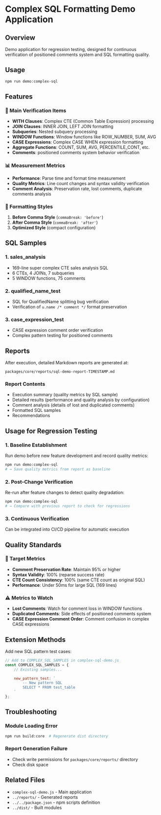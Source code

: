 # Complex SQL Formatting Demo Application

## Overview

Demo application for regression testing, designed for continuous verification of positioned comments system and SQL formatting quality.

## Usage

```bash
npm run demo:complex-sql
```

## Features

### 🎯 Main Verification Items

- **WITH Clauses**: Complex CTE (Common Table Expression) processing
- **JOIN Clauses**: INNER JOIN, LEFT JOIN formatting
- **Subqueries**: Nested subquery processing
- **WINDOW Functions**: Window functions like ROW_NUMBER, SUM, AVG
- **CASE Expressions**: Complex CASE WHEN expression formatting
- **Aggregate Functions**: COUNT, SUM, AVG, PERCENTILE_CONT, etc.
- **Comments**: positioned comments system behavior verification

### 📊 Measurement Metrics

- **Performance**: Parse time and format time measurement
- **Quality Metrics**: Line count changes and syntax validity verification
- **Comment Analysis**: Preservation rate, lost comments, duplicate comments analysis

### 🔧 Formatting Styles

1. **Before Comma Style** (`commaBreak: 'before'`)
2. **After Comma Style** (`commaBreak: 'after'`)
3. **Optimized Style** (compact configuration)

## SQL Samples

### 1. sales_analysis
- 169-line super complex CTE sales analysis SQL
- 6 CTEs, 4 JOINs, 7 subqueries
- 5 WINDOW functions, 75 comments

### 2. qualified_name_test
- SQL for QualifiedName splitting bug verification
- Verification of `u.name /* comment */` format preservation

### 3. case_expression_test
- CASE expression comment order verification
- Complex pattern testing for positioned comments

## Reports

After execution, detailed Markdown reports are generated at:
```
packages/core/reports/sql-demo-report-TIMESTAMP.md
```

### Report Contents

- Execution summary (quality metrics by SQL sample)
- Detailed results (performance and quality analysis by configuration)
- Comment analysis (details of lost and duplicated comments)
- Formatted SQL samples
- Recommendations

## Usage for Regression Testing

### 1. Baseline Establishment
Run demo before new feature development and record quality metrics:
```bash
npm run demo:complex-sql
# → Save quality metrics from report as baseline
```

### 2. Post-Change Verification
Re-run after feature changes to detect quality degradation:
```bash
npm run demo:complex-sql
# → Compare with previous report to check for regressions
```

### 3. Continuous Verification
Can be integrated into CI/CD pipeline for automatic execution

## Quality Standards

### 🎯 Target Metrics

- **Comment Preservation Rate**: Maintain 95% or higher
- **Syntax Validity**: 100% (reparse success rate)
- **CTE Count Consistency**: 100% (same CTE count as original SQL)
- **Performance**: Under 50ms for large SQL (169 lines)

### ⚠️ Metrics to Watch

- **Lost Comments**: Watch for comment loss in WINDOW functions
- **Duplicated Comments**: Side effects of positioned comments system
- **CASE Expression Comment Order**: Comment confusion in complex CASE expressions

## Extension Methods

Add new SQL pattern test cases:

```javascript
// Add to COMPLEX_SQL_SAMPLES in complex-sql-demo.js
const COMPLEX_SQL_SAMPLES = {
    // Existing samples...

    new_pattern_test: `
        -- New pattern SQL
        SELECT * FROM test_table
    `
};
```

## Troubleshooting

### Module Loading Error
```bash
npm run build:core  # Regenerate dist directory
```

### Report Generation Failure
- Check write permissions for `packages/core/reports/` directory
- Check disk space

## Related Files

- `complex-sql-demo.js` - Main application
- `../reports/` - Generated reports
- `../../package.json` - npm scripts definition
- `../dist/` - Built modules